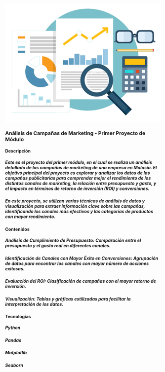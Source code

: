 ![](https://github.com/jaquidicroce/Proyecto_PrimerModulo/blob/fd90c2d1642d2eb8414fdd1bc2a5a92d224c65ba/Imagenes/analyst_imagen.png)

### Análisis de Campañas de Marketing - Primer Proyecto de Módulo

#### Descripción

##### Este es el proyecto del primer módulo, en el cual se realiza un análisis detallado de las campañas de marketing de una empresa en Malasia. El objetivo principal del proyecto es explorar y analizar los datos de las campañas publicitarias para comprender mejor el rendimiento de los distintos canales de marketing, la relación entre presupuesto y gasto, y el impacto en términos de retorno de inversión (ROI) y conversiones.

##### En este proyecto, se utilizan varias técnicas de análisis de datos y visualización para extraer información clave sobre las campañas, identificando los canales más efectivos y las categorías de productos con mayor rendimiento.

#### Contenidos

##### Análisis de Cumplimiento de Presupuesto: Comparación entre el presupuesto y el gasto real en diferentes canales.
##### Identificación de Canales con Mayor Éxito en Conversiones: Agrupación de datos para encontrar los canales con mayor número de acciones exitosas.
##### Evaluación del ROI: Clasificación de campañas con el mayor retorno de inversión.
##### Visualización: Tablas y gráficas estilizadas para facilitar la interpretación de los datos.

#### Tecnologías

##### Python
##### Pandas
##### Matplotlib
##### Seaborn
